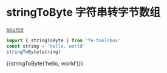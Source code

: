 <script setup>
import {ref, onMounted} from 'vue'
import { stringToByte } from 'fe-toolsbox'
</script>

# stringToByte 字符串转字节数组

[source](https://github.com/chenym1992/toolsbox/blob/main/src/funtions/stringToByte.ts)

```ts
import { stringToByte } from 'fe-toolsbox'
const string = 'hello, world'
stringToByte(string)
```

<div class="demo">
  {{stringToByte('hello, world')}}
</div>
